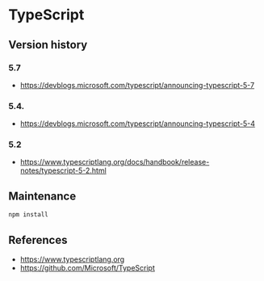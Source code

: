# TypeScript

## Version history

### 5.7

- https://devblogs.microsoft.com/typescript/announcing-typescript-5-7

### 5.4.

- https://devblogs.microsoft.com/typescript/announcing-typescript-5-4

### 5.2

- https://www.typescriptlang.org/docs/handbook/release-notes/typescript-5-2.html

## Maintenance

```sh
npm install
```

## References

- https://www.typescriptlang.org
- https://github.com/Microsoft/TypeScript
